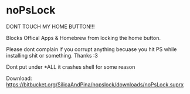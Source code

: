 # noPsLock
DONT TOUCH MY HOME BUTTON!!!

Blocks Offical Apps & Homebrew from locking the home button.

Please dont complain if you corrupt anything becuase you hit PS while installing shit or something.
Thanks :3

Dont put under *ALL it crashes shell for some reason
  
Download: https://bitbucket.org/SilicaAndPina/nopslock/downloads/noPsLock.suprx  